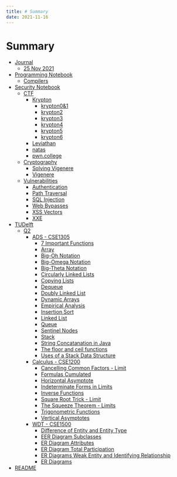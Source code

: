 ```yaml
---
title: # Summary
date: 2021-11-16
---
```

# Summary

- [Journal]()
    - [25 Nov 2021](<Journal/25 Nov 2021.md>)
- [Programming Notebook]()
    - [Compilers](<Programming Notebook/Compilers.md>)
- [Security Notebook]()
    - [CTF]()
        - [Krypton]()
            - [krypton0&1](<Security Notebook/CTF/Krypton/krypton0&1.md>)
            - [krypton2](<Security Notebook/CTF/Krypton/krypton2.md>)
            - [krypton3](<Security Notebook/CTF/Krypton/krypton3.md>)
            - [krypton4](<Security Notebook/CTF/Krypton/krypton4.md>)
            - [krypton5](<Security Notebook/CTF/Krypton/krypton5.md>)
            - [krypton6](<Security Notebook/CTF/Krypton/krypton6.md>)
        - [Leviathan](<Security Notebook/CTF/Leviathan.md>)
        - [natas](<Security Notebook/CTF/natas.md>)
        - [pwn.college](<Security Notebook/CTF/pwn.college.md>)
    - [Cryptography]()
        - [Solving Vigenere](<Security Notebook/Cryptography/Solving Vigenere.md>)
        - [Vigenere](<Security Notebook/Cryptography/Vigenere.md>)
    - [Vulnerabilities]()
        - [Authentication](<Security Notebook/Vulnerabilities/Authentication.md>)
        - [Path Traversal](<Security Notebook/Vulnerabilities/Path Traversal.md>)
        - [SQL Injection](<Security Notebook/Vulnerabilities/SQL Injection.md>)
        - [Web Bypasses](<Security Notebook/Vulnerabilities/Web Bypasses.md>)
        - [XSS Vectors](<Security Notebook/Vulnerabilities/XSS Vectors.md>)
        - [XXE](<Security Notebook/Vulnerabilities/XXE.md>)
- [TUDelft]()
    - [Q2]()
        - [ADS - CSE1305]()
            - [7 Important Functions](<TUDelft/Q2/ADS - CSE1305/7 Important Functions.md>)
            - [Array](<TUDelft/Q2/ADS - CSE1305/Array.md>)
            - [Big-Oh Notation](<TUDelft/Q2/ADS - CSE1305/Big-Oh Notation.md>)
            - [Big-Omega Notation](<TUDelft/Q2/ADS - CSE1305/Big-Omega Notation.md>)
            - [Big-Theta Notation](<TUDelft/Q2/ADS - CSE1305/Big-Theta Notation.md>)
            - [Circularly Linked Lists](<TUDelft/Q2/ADS - CSE1305/Circularly Linked Lists.md>)
            - [Copying Lists](<TUDelft/Q2/ADS - CSE1305/Copying Lists.md>)
            - [Dequeue](<TUDelft/Q2/ADS - CSE1305/Dequeue.md>)
            - [Doubly Linked List](<TUDelft/Q2/ADS - CSE1305/Doubly Linked List.md>)
            - [Dynamic Arrays](<TUDelft/Q2/ADS - CSE1305/Dynamic Arrays.md>)
            - [Empirical Analysis](<TUDelft/Q2/ADS - CSE1305/Empirical Analysis.md>)
            - [Insertion Sort](<TUDelft/Q2/ADS - CSE1305/Insertion Sort.md>)
            - [Linked List](<TUDelft/Q2/ADS - CSE1305/Linked List.md>)
            - [Queue](<TUDelft/Q2/ADS - CSE1305/Queue.md>)
            - [Sentinel Nodes](<TUDelft/Q2/ADS - CSE1305/Sentinel Nodes.md>)
            - [Stack](<TUDelft/Q2/ADS - CSE1305/Stack.md>)
            - [String Concatanation in Java](<TUDelft/Q2/ADS - CSE1305/String Concatanation in Java.md>)
            - [The floor and ceil functions](<TUDelft/Q2/ADS - CSE1305/The floor and ceil functions.md>)
            - [Uses of a Stack Data Structure](<TUDelft/Q2/ADS - CSE1305/Uses of a Stack Data Structure.md>)
        - [Calculus - CSE1200]()
            - [Cancelling Common Factors - Limit](<TUDelft/Q2/Calculus - CSE1200/Cancelling Common Factors - Limit.md>)
            - [Formulas Cumulated](<TUDelft/Q2/Calculus - CSE1200/Formulas Cumulated.md>)
            - [Horizontal Asymptote](<TUDelft/Q2/Calculus - CSE1200/Horizontal Asymptote.md>)
            - [Indeterminate Forms in Limits](<TUDelft/Q2/Calculus - CSE1200/Indeterminate Forms in Limits.md>)
            - [Inverse Functions](<TUDelft/Q2/Calculus - CSE1200/Inverse Functions.md>)
            - [Square Root Trick - Limit](<TUDelft/Q2/Calculus - CSE1200/Square Root Trick - Limit.md>)
            - [The Squeeze Theorem - Limits](<TUDelft/Q2/Calculus - CSE1200/The Squeeze Theorem - Limits.md>)
            - [Trigonometric Functions](<TUDelft/Q2/Calculus - CSE1200/Trigonometric Functions.md>)
            - [Vertical Asymptotes](<TUDelft/Q2/Calculus - CSE1200/Vertical Asymptotes.md>)
        - [WDT - CSE1500]()
            - [Difference of Entity and Entity Type](<TUDelft/Q2/WDT - CSE1500/Difference of Entity and Entity Type.md>)
            - [EER Diagram Subclasses](<TUDelft/Q2/WDT - CSE1500/EER Diagram Subclasses.md>)
            - [ER Diagram Attributes](<TUDelft/Q2/WDT - CSE1500/ER Diagram Attributes.md>)
            - [ER Diagram Total Participation](<TUDelft/Q2/WDT - CSE1500/ER Diagram Total Participation.md>)
            - [ER Diagrams Weak Entity and Identifying Relationship](<TUDelft/Q2/WDT - CSE1500/ER Diagrams Weak Entity and Identifying Relationship.md>)
            - [ER Diagrams](<TUDelft/Q2/WDT - CSE1500/ER Diagrams.md>)
- [README](<README.md>)